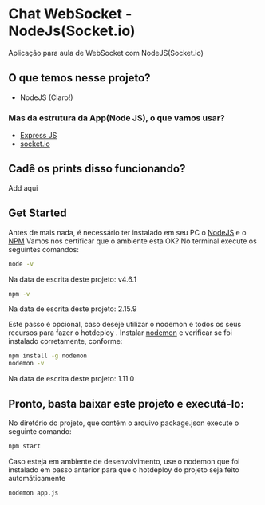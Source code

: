 # Chat WebSocket - NodeJs(Socket.io)
Aplicação para aula de WebSocket com NodeJS(Socket.io)

## O que temos nesse projeto?
* NodeJS (Claro!)


### Mas da estrutura da App(Node JS), o que vamos usar?
* [Express JS](http://expressjs.com/)
* [socket.io](http://socket.io/)

## Cadê os prints disso funcionando?
Add aqui

## Get Started
Antes de mais nada, é necessário ter instalado em seu PC o [NodeJS](https://nodejs.org/en/) e o [NPM](https://www.npmjs.com/)
Vamos nos certificar que o ambiente esta OK? No terminal execute os seguintes comandos:
```sh
node -v
```
Na data de escrita deste projeto: v4.6.1

```sh
npm -v
```
Na data de escrita deste projeto: 2.15.9

Este passo é opcional, caso deseje utilizar o nodemon e todos os seus recursos para fazer o hotdeploy . Instalar [nodemon](http://nodemon.io/) e verificar se foi instalado corretamente, conforme:
```sh
npm install -g nodemon
nodemon -v
```
Na data de escrita deste projeto: 1.11.0

## Pronto, basta baixar este projeto e executá-lo:
No diretório do projeto, que contém o arquivo package.json execute o seguinte comando:
```sh
npm start
```
Caso esteja em ambiente de desenvolvimento, use o nodemon que foi instalado em passo anterior para que o hotdeploy do projeto seja feito automáticamente
```sh
nodemon app.js
```
